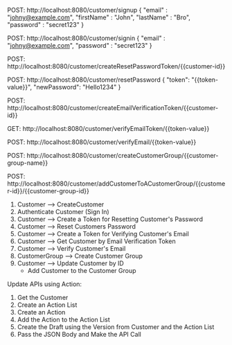 POST: http://localhost:8080/customer/signup
{
    "email" : "johny@example.com",
    "firstName" : "John",
    "lastName" : "Bro",
    "password" : "secret123"
}

POST: http://localhost:8080/customer/signin
{
    "email" : "johny@example.com",
    "password" : "secret123"
}

POST: http://localhost:8080/customer/createResetPasswordToken/{{customer-id}}

POST: http://localhost:8080/customer/resetPassword
{
    "token": "{{token-value}}",
    "newPassword": "Hello1234"
}

POST: http://localhost:8080/customer/createEmailVerificationToken/{{customer-id}}

GET: http://localhost:8080/customer/verifyEmailToken/{{token-value}}

POST: http://localhost:8080/customer/verifyEmail/{{token-value}}

POST: http://localhost:8080/customer/createCustomerGroup/{{customer-group-name}}

POST: http://localhost:8080/customer/addCustomerToACustomerGroup/{{customer-id}}/{{customer-group-id}}

1) Customer --> CreateCustomer
2) Authenticate Customer (Sign In)
3) Customer --> Create a Token for Resetting Customer's Password
4) Customer --> Reset Customers Password
5) Customer --> Create a Token for Verifying Customer's Email
6) Customer --> Get Customer by Email Verification Token
7) Customer --> Verify Customer's Email
8) CustomerGroup --> Create Customer Group
9) Customer --> Update Customer by ID
   - Add Customer to the Customer Group 

Update APIs using Action:
1) Get the Customer
2) Create an Action List
3) Create an Action
4) Add the Action to the Action List
5) Create the Draft using the Version from Customer and the Action List
6) Pass the JSON Body and Make the API Call